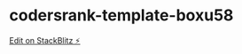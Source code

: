 # codersrank-template-boxu58

[Edit on StackBlitz ⚡️](https://stackblitz.com/edit/codersrank-template-boxu58)